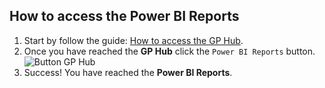 ## How to access the **Power BI Reports**

1. Start by follow the guide: <a href="../../practices/introduction/#how-to-access-the-gp-hub" target="_blank">How to access the GP Hub</a>.
2. Once you have reached the **GP Hub** click the `Power BI Reports` button.
    ![Button GP Hub](../../images/btn-powerbi-reports.png)  
3. Success! You have reached the **Power BI Reports**.